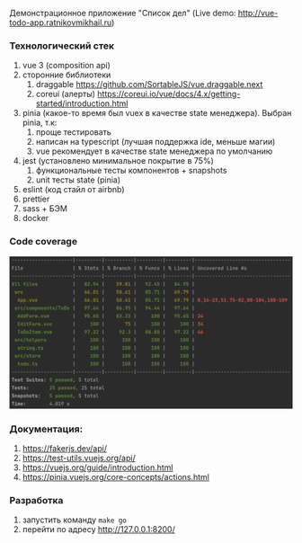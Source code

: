Демонстрационное приложение "Список дел" (Live demo: http://vue-todo-app.ratnikovmikhail.ru)

### Технологический стек

1. vue 3 (composition api)
2. сторонние библиотеки
   1. draggable https://github.com/SortableJS/vue.draggable.next
   2. coreui (алерты) https://coreui.io/vue/docs/4.x/getting-started/introduction.html
3. pinia (какое-то время был vuex в качестве state менеджера). Выбран pinia,
   т.к:
   1. проще тестировать
   2. написан на typescript (лучшая поддержка ide, меньше магии)
   3. vue рекомендует в качестве state менеджера по умолчанию
4. jest (установлено минимальное покрытие в 75%)
   1. функциональные тесты компонентов + snapshots
   2. unit тесты state (pinia)
5. eslint (код стайл от airbnb)
6. prettier
7. sass + БЭМ
8. docker

### Code coverage

![code coverage](./doc/code-coverage.png)

### Документация:

1. https://fakerjs.dev/api/
2. https://test-utils.vuejs.org/api/
3. https://vuejs.org/guide/introduction.html
4. https://pinia.vuejs.org/core-concepts/actions.html

### Разработка

1. запустить команду `make go`
2. перейти по адресу http://127.0.0.1:8200/
